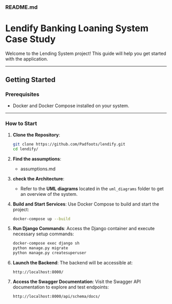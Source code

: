 ### README.md

# Lendify Banking Loaning System Case Study

Welcome to the Lending System project! This guide will help you get started with the application.

---

## Getting Started

### Prerequisites

- Docker and Docker Compose installed on your system.

---

### How to Start

1. **Clone the Repository**:

   ```bash
   git clone https://github.com/Padfoots/lendify.git
   cd lendify/
   ```

2. **Find the assumptions**:

   - assumptions.md

3. **check the Architecture**:

   - Refer to the **UML diagrams** located in the `uml_diagrams` folder to get an overview of the system.

4. **Build and Start Services**:
   Use Docker Compose to build and start the project:

   ```bash
   docker-compose up --build
   ```

5. **Run Django Commands**:
   Access the Django container and execute necessary setup commands:

   ```bash
   docker-compose exec django sh
   python manage.py migrate
   python manage.py createsuperuser
   ```

6. **Launch the Backend**:
   The backend will be accessible at:

   ```
   http://localhost:8000/
   ```

7. **Access the Swagger Documentation**:
   Visit the Swagger API documentation to explore and test endpoints:
   ```
   http://localhost:8000/api/schema/docs/
   ```
